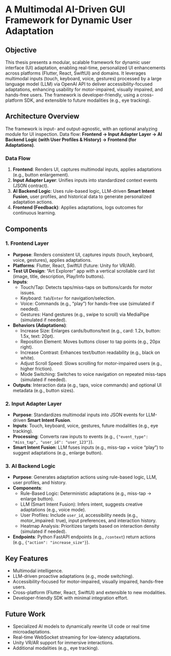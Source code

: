 # A Multimodal AI-Driven GUI Framework for Dynamic User Adaptation

## Objective

This thesis presents a modular, scalable framework for dynamic user interface (UI) adaptation, enabling real-time, personalized UI enhancements across platforms (Flutter, React, SwiftUI) and domains. It leverages multimodal inputs (touch, keyboard, voice, gestures) processed by a large language model (LLM) via OpenAI API to deliver accessibility-focused adaptations, enhancing usability for motor-impaired, visually impaired, and hands-free users. The framework is developer-friendly, using a cross-platform SDK, and extensible to future modalities (e.g., eye tracking).

## Architecture Overview

The framework is input- and output-agnostic, with an optional analyzing module for UI inspection. Data flow: **Frontend → Input Adapter Layer → AI Backend Logic (with User Profiles & History) → Frontend (for Adaptations)**.

### Data Flow
1. **Frontend**: Renders UI, captures multimodal inputs, applies adaptations (e.g., button enlargement).
2. **Input Adapter Layer**: Unifies inputs into standardized context events (JSON contract).
3. **AI Backend Logic**: Uses rule-based logic, LLM-driven **Smart Intent Fusion**, user profiles, and historical data to generate personalized adaptation actions.
4. **Frontend (Feedback)**: Applies adaptations, logs outcomes for continuous learning.

## Components

### 1. Frontend Layer
- **Purpose**: Renders consistent UI, captures inputs (touch, keyboard, voice, gestures), applies adaptations.
- **Platforms**: Flutter, React, SwiftUI (future: Unity for VR/AR).
- **Test UI Design**: “Art Explorer” app with a vertical scrollable card list (image, title, description, Play/Info buttons).
- **Inputs**:
  - Touch/Tap: Detects taps/miss-taps on buttons/cards for motor issues.
  - Keyboard: `Tab`/`Enter` for navigation/selection.
  - Voice: Commands (e.g., “play”) for hands-free use (simulated if needed).
  - Gestures: Hand gestures (e.g., swipe to scroll) via MediaPipe (simulated if needed).
- **Behaviors (Adaptations)**:
  - Increase Size: Enlarges cards/buttons/text (e.g., card: 1.2x, button: 1.5x, text: 20pt).
  - Reposition Element: Moves buttons closer to tap points (e.g., 20px right).
  - Increase Contrast: Enhances text/button readability (e.g., black on white).
  - Adjust Scroll Speed: Slows scrolling for motor-impaired users (e.g., higher friction).
  - Mode Switching: Switches to voice navigation on repeated miss-taps (simulated if needed).
- **Outputs**: Interaction data (e.g., taps, voice commands) and optional UI metadata (e.g., button sizes).

### 2. Input Adapter Layer
- **Purpose**: Standardizes multimodal inputs into JSON events for LLM-driven **Smart Intent Fusion**.
- **Inputs**: Touch, keyboard, voice, gestures, future modalities (e.g., eye tracking).
- **Processing**: Converts raw inputs to events (e.g., `{"event_type": "miss_tap", "user_id": "user_123"}`).
- **Smart Intent Fusion**: LLM fuses inputs (e.g., miss-tap + voice “play”) to suggest adaptations (e.g., enlarge button).

### 3. AI Backend Logic
- **Purpose**: Generates adaptation actions using rule-based logic, LLM, user profiles, and history.
- **Components**:
  - Rule-Based Logic: Deterministic adaptations (e.g., miss-tap → enlarge button).
  - LLM (Smart Intent Fusion): Infers intent, suggests creative adaptations (e.g., voice mode).
  - User Profiles: Include `user_id`, accessibility needs (e.g., motor_impaired: true), input preferences, and interaction history.
  - Heatmap Analysis: Prioritizes targets based on interaction density (simulated if needed).
- **Endpoints**: Python FastAPI endpoints (e.g., `/context`) return actions (e.g., `{"action": "increase_size"}`).

## Key Features
- Multimodal intelligence.
- LLM-driven proactive adaptations (e.g., mode switching).
- Accessibility-focused for motor-impaired, visually impaired, hands-free users.
- Cross-platform (Flutter, React, SwiftUI) and extensible to new modalities.
- Developer-friendly SDK with minimal integration effort.

## Future Work
- Specialized AI models to dynamically rewrite UI code or real time microadaptations.
- Real-time WebSocket streaming for low-latency adaptations.
- Unity VR/AR support for immersive interactions.
- Additional modalities (e.g., eye tracking).